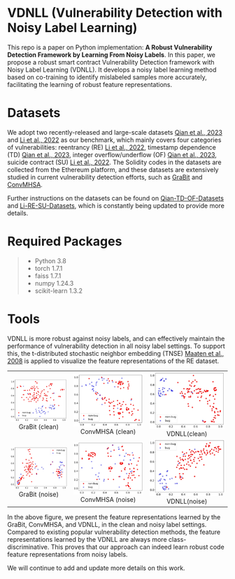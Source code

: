 # VDNLL (Vulnerability Detection with Noisy Label Learning)
This repo is a paper on Python implementation: **A Robust Vulnerability Detection Framework by Learning From Noisy Labels**. In this paper, we propose a robust smart contract Vulnerability Detection framework with Noisy Label Learning (VDNLL). It develops a noisy label learning method based on co-training to identify mislabeled samples more accurately, facilitating the learning of robust feature representations. 

# Datasets
We adopt two recently-released and large-scale datasets [Qian et al., 2023](https://dl.acm.org/doi/10.1145/3543507.3583367) and [Li et al., 2022](https://ieeexplore.ieee.org/abstract/document/10261219) as our benchmark, which mainly covers four categories of vulnerabilities: reentrancy (RE) [Li et al., 2022](https://ieeexplore.ieee.org/abstract/document/10261219), timestamp dependence (TD) [Qian et al., 2023](https://dl.acm.org/doi/10.1145/3543507.3583367), integer overflow/underflow (OF) [Qian et al., 2023](https://dl.acm.org/doi/10.1145/3543507.3583367), suicide contract (SU) [Li et al., 2022](https://ieeexplore.ieee.org/abstract/document/10261219). The Solidity codes in the datasets are collected from the Ethereum platform, and these datasets are extensively studied in current vulnerability detection efforts, such as [GraBit](https://ieeexplore.ieee.org/document/10301241) and [ConvMHSA](https://ieeexplore.ieee.org/document/10301256).

Further instructions on the datasets can be found on [Qian-TD-OF-Datasets](https://github.com/Messi-Q/Smart-Contract-Dataset) and [Li-RE-SU-Datasets](https://github.com/Messi-Q/Smart-Contract-Dataset), which is constantly being updated to provide more details.

# Required Packages
> - Python 3.8
> - torch 1.7.1
> - faiss 1.7.1
> - numpy 1.24.3
> - scikit-learn 1.3.2

# Tools
VDNLL is more robust against noisy labels, and can effectively maintain the performance of vulnerability detection in all noisy label settings. To support this, the t-distributed stochastic neighbor embedding (TNSE) [Maaten et al., 2008](https://jmlr.org/papers/v9/vandermaaten08a.html) is applied to visualize the feature representations of the RE dataset. 

<table>
    <tr>
        <td ><center><img src="Datasets/Figs/GraBit_RE_clean_III.jpg" > GraBit (clean) </center></td>
        <td ><center><img src="Datasets/Figs/ConvMHSA_RE_clean_II.jpg" > ConvMHSA (clean) </center></td>
        <td ><center><img src="Datasets/Figs/VDNLL_RE_clean_II.jpg" > VDNLL(clean) </center></td>
    </tr>
    <tr>
        <td ><center><img src="Datasets/Figs/GraBit_RE_noise_36_II.jpg" > GraBit (noise) </center></td>
        <td ><center><img src="Datasets/Figs/ConvMHSA_RE_noise_36_II.jpg" > ConvMHSA (noise) </center></td>
        <td ><center><img src="Datasets/Figs/VDNLL_RE_noise_36_II.jpg" > VDNLL(noise) </center></td>
    </tr>
</table>

In the above figure, we present the feature representations learned by the GraBit, ConvMHSA, and VDNLL, in the clean and noisy label settings. Compared to existing popular vulnerability detection methods, the feature representations learned by the VDNLL are always more class-discriminative. This proves that our approach can indeed learn robust code feature representations from noisy labels.

We will continue to add and update more details on this work.
